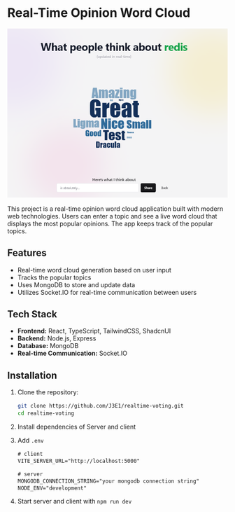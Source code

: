 # Real-Time Opinion Word Cloud

![Word Cloud App](./image.png) <!-- Update with actual image URL -->

This project is a real-time opinion word cloud application built with modern web technologies. Users can enter a topic and see a live word cloud that displays the most popular opinions. The app keeps track of the popular topics.

## Features

- Real-time word cloud generation based on user input
- Tracks the popular topics
- Uses MongoDB to store and update data
- Utilizes Socket.IO for real-time communication between users

## Tech Stack

- **Frontend:** React, TypeScript, TailwindCSS, ShadcnUI
- **Backend:** Node.js, Express
- **Database:** MongoDB
- **Real-time Communication:** Socket.IO

## Installation

1. Clone the repository:

   ```sh
   git clone https://github.com/J3E1/realtime-voting.git
   cd realtime-voting
    ```
2. Install dependencies of Server and client

3. Add `.env`

    ```
    # client
    VITE_SERVER_URL="http://localhost:5000"
    ```

    ```
    # server
    MONGODB_CONNECTION_STRING="your mongodb connection string"
    NODE_ENV="development"
    ```

4. Start server and client with `npm run dev`
